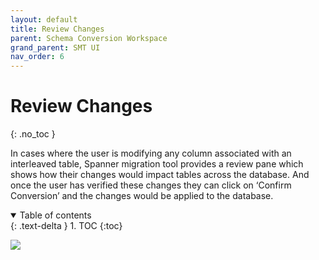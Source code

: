 ```yaml
---
layout: default
title: Review Changes
parent: Schema Conversion Workspace
grand_parent: SMT UI
nav_order: 6
---
```


# Review Changes
{: .no_toc }

In cases where the user is modifying any column associated with an interleaved table, Spanner migration tool provides a review pane which shows how their changes would impact tables across the database. And once the user has verified these changes they can click on ‘Confirm Conversion’ and the changes would be applied to the database.

<details open markdown="block">
  <summary>
    Table of contents
  </summary>
  {: .text-delta }
1. TOC
{:toc}
</details>

![](https://services.google.com/fh/files/helpcenter/asset-4wthoqzatt.png)
